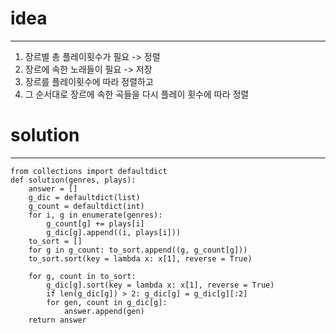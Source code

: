 # idea
---
1. 장르별 총 플레이횟수가 필요 -> 정렬
2. 장르에 속한 노래들이 필요 -> 저장
3. 장르를 플레이횟수에 따라 정렬하고
4. 그 순서대로 장르에 속한 곡들을 다시 플레이 횟수에 따라 정렬

# solution
---
```
from collections import defaultdict
def solution(genres, plays):
    answer = []
    g_dic = defaultdict(list)
    g_count = defaultdict(int)
    for i, g in enumerate(genres): 
        g_count[g] += plays[i]
        g_dic[g].append((i, plays[i]))
    to_sort = []
    for g in g_count: to_sort.append((g, g_count[g]))
    to_sort.sort(key = lambda x: x[1], reverse = True)
    
    for g, count in to_sort:
        g_dic[g].sort(key = lambda x: x[1], reverse = True)
        if len(g_dic[g]) > 2: g_dic[g] = g_dic[g][:2]
        for gen, count in g_dic[g]:
            answer.append(gen)
    return answer
```
